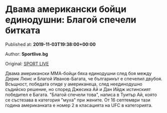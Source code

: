 
# Двама американски бойци единодушни: Благой спечели битката

Published at: **2019-11-03T19:38:00+00:00**

Author: **Sportlive.bg**

Original: [SPORT LIVE](https://www.sportlive.bg/sport/other/dvama-amerikanski-bojci-edinodushni-blagoj-specheli-bitkata-1391418.html)

Двама американски ММА-бойци бяха единодушни след боя между Дерик Люис и Благой Иванов-Багата, че българинът е спечелил двубоя. Всъщност, победата отиде у американеца, след неединодушно съдийско решение, но според Джесика Ай и Дан Ийдж истинският победител е Багата.
"Благой спечели това", написа в Туитър Ай, която се състезава в категория "муха" при жените. От 16 септември тази година американката е номер 2 в класацията на UFC в категорията.
